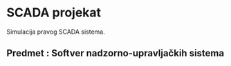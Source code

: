 # SCADA projekat
Simulacija pravog SCADA sistema.

## Predmet : Softver nadzorno-upravljačkih sistema

